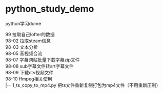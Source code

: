 # python_study_demo
python学习dome  

99 拉取自己lofter的数据  
98-02 拉取steam信息  
98-03 文本分析  
98-05 音视频合流  
98-07 字幕网站批量下载字幕zip文件  
98-08 sub字幕文件转srt字幕文件  
98-09 下载ctv视频文件  
98-10 ffmpeg相关使用  
  |-- 1_ts_copy_to_mp4.py 把ts文件重新复制打包为mp4文件（不用重新压制）
